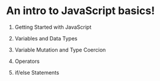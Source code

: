 # An intro to JavaScript basics!

1. Getting Started with JavaScript

2. Variables and Data Types

3. Variable Mutation and Type Coercion

4. Operators

5. if/else Statements